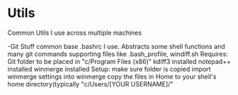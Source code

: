 # Utils
Common Utils I use across multiple machines

-Git Stuff
	common base .bashrc I use. Abstracts some shell functions and many git commands
	supporting files like .bash_profile, windiff.sh
	Requires:
		Git folder to be placed in "c/Program Files (x86)"
		kdiff3 installed
		notepad++ installed
		winmerge installed
	Setup:
		make sure folder is copied
		import winmerge settings into winmerge
		copy the files in Home to your shell's home directory(typically "c/Users/[YOUR USERNAME]/"